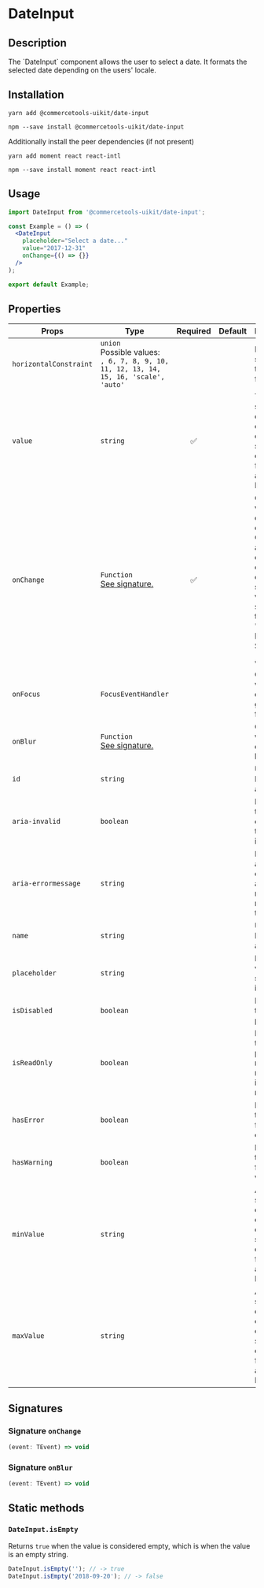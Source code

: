<!-- THIS IS AN AUTOGENERATED FILE. DO NOT EDIT THIS FILE DIRECTLY. -->
<!-- This file is created by the `yarn generate-readme` script. -->

# DateInput

## Description

The \`DateInput\` component allows the user to select a date. It formats the selected date depending on the users' locale.

## Installation

```
yarn add @commercetools-uikit/date-input
```

```
npm --save install @commercetools-uikit/date-input
```

Additionally install the peer dependencies (if not present)

```
yarn add moment react react-intl
```

```
npm --save install moment react react-intl
```

## Usage

```jsx
import DateInput from '@commercetools-uikit/date-input';

const Example = () => (
  <DateInput
    placeholder="Select a date..."
    value="2017-12-31"
    onChange={() => {}}
  />
);

export default Example;
```

## Properties

| Props                  | Type                                                                                         | Required | Default | Description                                                                                                                                                                           |
| ---------------------- | -------------------------------------------------------------------------------------------- | :------: | ------- | ------------------------------------------------------------------------------------------------------------------------------------------------------------------------------------- |
| `horizontalConstraint` | `union`<br/>Possible values:<br/>`, 6, 7, 8, 9, 10, 11, 12, 13, 14, 15, 16, 'scale', 'auto'` |          |         | Horizontal size limit of the input field.                                                                                                                                             |
| `value`                | `string`                                                                                     |    ✅    |         | The selected date, must either be an empty string or a date formatted as "YYYY-MM-DD".                                                                                                |
| `onChange`             | `Function`<br/>[See signature.](#signature-onChange)                                         |    ✅    |         | Called when the date changes. Called with an event containing either an empty string (no value) or a string in this format: "YYYY-MM-DD".&#xA;<br />&#xA;Signature: `(event) => void` |
| `onFocus`              | `FocusEventHandler`                                                                          |          |         | Called when the date input gains focus.                                                                                                                                               |
| `onBlur`               | `Function`<br/>[See signature.](#signature-onBlur)                                           |          |         | Called when the date input loses focus.                                                                                                                                               |
| `id`                   | `string`                                                                                     |          |         | Used as the HTML `id` attribute.                                                                                                                                                      |
| `aria-invalid`         | `boolean`                                                                                    |          |         | Indicate if the value entered in the input is invalid.                                                                                                                                |
| `aria-errormessage`    | `string`                                                                                     |          |         | HTML ID of an element containing an error message related to the input.                                                                                                               |
| `name`                 | `string`                                                                                     |          |         | Used as the HTML `name` attribute.                                                                                                                                                    |
| `placeholder`          | `string`                                                                                     |          |         | Placeholder value to show in the input field                                                                                                                                          |
| `isDisabled`           | `boolean`                                                                                    |          |         | Disables the date picker                                                                                                                                                              |
| `isReadOnly`           | `boolean`                                                                                    |          |         | Disables the date picker menu and makes input field read-only                                                                                                                         |
| `hasError`             | `boolean`                                                                                    |          |         | Indicates the input field has an error                                                                                                                                                |
| `hasWarning`           | `boolean`                                                                                    |          |         | Indicates the input field has a warning                                                                                                                                               |
| `minValue`             | `string`                                                                                     |          |         | A minimum selectable date. Must either be an empty string or a date formatted as "YYYY-MM-DD".                                                                                        |
| `maxValue`             | `string`                                                                                     |          |         | A maximum selectable date. Must either be an empty string or a date formatted as "YYYY-MM-DD".                                                                                        |

## Signatures

### Signature `onChange`

```ts
(event: TEvent) => void
```

### Signature `onBlur`

```ts
(event: TEvent) => void
```

## Static methods

### `DateInput.isEmpty`

Returns `true` when the value is considered empty, which is when the value is an empty string.

```js
DateInput.isEmpty(''); // -> true
DateInput.isEmpty('2018-09-20'); // -> false
```

